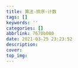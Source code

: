 ```yaml
---
title: 算法-排序-计数
tags: []
keywords: ''
categories: []
abbrlink: 7670b080
date: 2021-03-25 23:23:52
description:
cover:
top_img:
---
```






